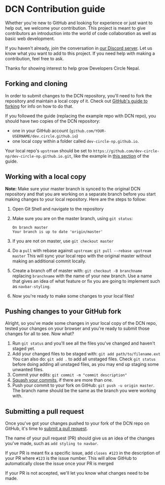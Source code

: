 # DCN Contribution guide

Whether you're new to GitHub and looking for experience or just want to help out, we welcome your contribution. This project is meant to give contributors an introduction into the world of code collaboration as well as basic web development.

If you haven't already, join the conversation in [our Discord server](https://discord.gg/acVJSXP). Let us know what you want to add to this project. If you need help with making a contribution, feel free to ask.

Thanks for showing interest to help grow Developers Circle Nepal.

## Forking and cloning

In order to submit changes to the DCN repository, you'll need to fork the repository and maintain a local copy of it. Check out [GitHub's guide to forking](https://help.github.com/articles/fork-a-repo/) for info on how to do that.

If you followed the guide (replacing the example repo with DCN repo), you should have two copies of the DCN repository:

- one in your GitHub account (`github.com/YOUR-USERNAME/dev.circle.github.io`)
- one local copy within a folder called `dev-circle-np.github.io`.

Your local repo's `upstream` should be set to `https://github.com/dev-circle-np/dev-circle-np.github.io.git`, like the example in [this section](https://help.github.com/articles/fork-a-repo/#step-3-configure-git-to-sync-your-fork-with-the-original-spoon-knife-repository) of the guide.

## Working with a local copy

**Note:** Make sure your master branch is synced to the original DCN repository and that you are working on a separate branch before you start making changes to your local repository. Here are the steps to follow:

1. Open Git Shell and navigate to the repository
2. Make sure you are on the master branch, using `git status`:

   ```
   On branch master
   Your branch is up to date 'origin/master'
   ```

3. If you are not on master, use `git checkout master`
4. Do a `pull` with rebase against `upstream`:
   `git pull --rebase upstream master`
   This will sync your local repo with the original master without making an additional commit locally.
5. Create a branch off of master with: `git checkout -B branchname` replacing `branchname` with the name of your new branch. Use a name that gives an idea of what feature or fix you are going to implement such as `navbar-styling`.
6. Now you're ready to make some changes to your local files!

## Pushing changes to your GitHub fork

Alright, so you've made some changes in your local copy of the DCN repo, tested your changes on your browser and you're ready to submit those changes for all to see. Now what?

1. Run `git status` and you'll see all the files you've changed and haven't staged yet.
2. Add your changed files to be staged with: `git add path/to/filename.ext` You can also do: `git add .` to add all unstaged files. Check `git status` before doing adding all unstaged files, as you may end up staging some unwanted files.
3. Commit your edits: `git commit -m "commit description"`
4. [Squash your commits](http://gitready.com/advanced/2009/02/10/squashing-commits-with-rebase.html), if there are more than one.
5. Push your commit to your fork on GitHub: `git push -u origin master`. The branch name should be the same as the branch you were working with.

## Submitting a pull request

Once you've got your changes pushed to your fork of the DCN repo on GitHub, it's time to [submit a pull request](https://help.github.com/articles/creating-a-pull-request/).

The name of your pull request (PR) should give us an idea of the changes you've made, such as `add styling to navbar`.

If your PR is meant fix a specific issue, add `closes #123` in the description of your PR where `#123` is the issue number. This will allow GitHub to automatically close the issue once your PR is merged

If your PR is not accepted, we'll let you know what changes need to be made.

